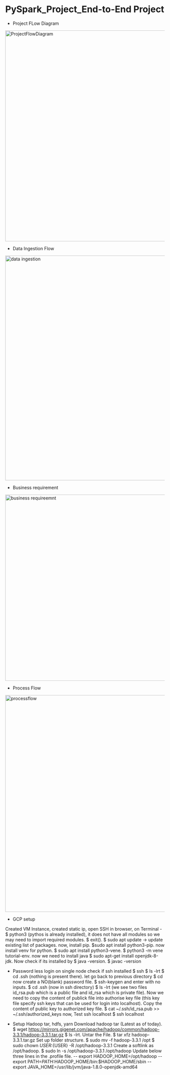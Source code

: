 # PySpark_Project_End-to-End Project
* Project FLow Diagram
<img width="666" alt="ProjectFlowDiagram" src="https://github.com/solanki1750/PySpark_Project_End-to-End/assets/134689573/19bb005a-a344-46ae-bc07-31aa0ac2bf78">

* Data Ingestion Flow
<img width="710" alt="data ingestion" src="https://github.com/solanki1750/PySpark_Project_End-to-End/assets/134689573/e16a46ac-9855-4bf2-afe3-41cf438b52d9">

* Business requirement
<img width="588" alt="business requireemnt" src="https://github.com/solanki1750/PySpark_Project_End-to-End/assets/134689573/85b29c1d-2ad6-46e6-8336-e72b2658543d">

* Process Flow
<img width="685" alt="processflow" src="https://github.com/solanki1750/PySpark_Project_End-to-End/assets/134689573/a4f32fc6-8c77-4157-bf6f-8b2e061534ca">

* GCP setup

Created VM Instance, created static ip, open SSH in browser, on Terminal - $ python3 (pythos is already installed), it does not have all modules so we may need to import required modules. $ exit(). $ sudo apt update -> update existing list of packages. now, install pip. $sudo apt install python3-pip. now install venv for python. $ sudo apt install python3-vene. $ python3 -m vene tutorial-env. now we need to install java $ sudo apt-get install openjdk-8-jdk. Now check if its installed by $ java -version. $ javac -version

* Password less login on single node
check if ssh installed $ ssh $ ls -lrt $ cd .ssh (nothing is present there). let go back to previous directory $ cd now create a NO(blank) password file. $ ssh-keygen and enter with no inputs. $ cd .ssh (now in ssh directory) $ ls -lrt (we see two files id_rsa.pub which is a public file and id_rsa which is private file). Now we need to copy the content of publick file into authorise key file (this key file specify ssh keys that can be used for login into localhost). Copy the content of public key to authorized key file.
$ cat ~/.ssh/id_rsa.pub >> ~/.ssh/authorized_keys now, Test ssh localhost $ ssh localhost

* Setup Hadoop tar, hdfs, yarn
Download hadoop tar (Latest as of today). $ wget https://mirrors.gigenet.com/apache/hadoop/common/hadoop-3.3.1/hadoop-3.3.1.tar.gz   $ ls -lrt. Untar the File.
$ tar xfz hadoop-3.3.1.tar.gz    Set up folder structure. $ sudo mv -f hadoop-3.3.1 /opt $ sudo chown ${USER}:${USER} -R /opt/hadoop-3.3.1       Create a softlink as /opt/hadoop.
$ sudo ln -s /opt/hadoop-3.3.1 /opt/hadoop         Update below three lines in the .profile file.
-- export HADOOP_HOME=/opt/hadoop
-- export PATH=$PATH:$HADOOP_HOME/bin:$HADOOP_HOME/sbin 
-- export JAVA_HOME=/usr/lib/jvm/java-1.8.0-openjdk-amd64 
